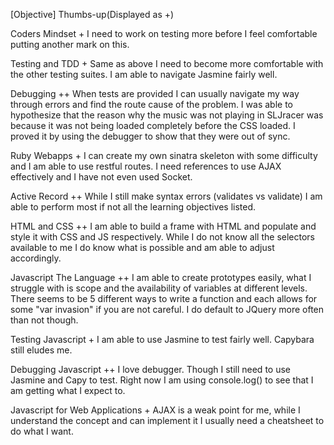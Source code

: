 [Objective] Thumbs-up(Displayed as +)

Coders Mindset +
I need to work on testing more before I feel comfortable putting another mark on this.

Testing and TDD +
Same as above I need to become more comfortable with the other testing suites.  I am able to navigate Jasmine fairly well.

Debugging ++
When tests are provided I can usually navigate my way through errors and find the route cause of the problem.  I was able to hypothesize that the reason why the music was not playing in SLJracer was because it was not being loaded completely before the CSS loaded.  I proved it by using the debugger to show that they were out of sync.

Ruby Webapps +
I can create my own sinatra skeleton with some difficulty and I am able to use restful routes.  I need references to use AJAX effectively and I have not even used Socket.

Active Record ++
While I still make syntax errors (validates vs validate) I am able to perform most if not all the learning objectives listed.

HTML and CSS ++
I am able to build a frame with HTML and populate and style it with CSS and JS respectively.  While I do not know all the selectors available to me I do know what is possible and am able to adjust accordingly.

Javascript The Language ++
I am able to create prototypes easily, what I struggle with is scope and the availability of variables at different levels.  There seems to be 5 different ways to write a function and each allows for some "var invasion" if you are not careful.  I do default to JQuery more often than not though.

Testing Javascript +
I am able to use Jasmine to test fairly well.  Capybara still eludes me.

Debugging Javascript ++
I love debugger.  Though I still need to use Jasmine and Capy to test. Right now I am using console.log() to see that I am getting what I expect to.

Javascript for Web Applications +
AJAX is a weak point for me, while I understand the concept and can implement it I usually need a cheatsheet to do what I want.


